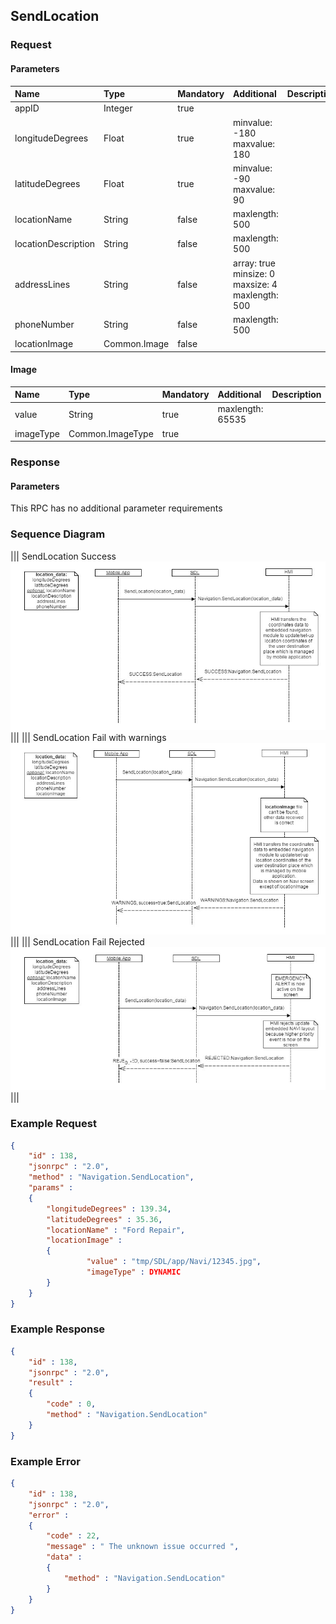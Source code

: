 ## SendLocation


### Request

#### Parameters

|Name|Type|Mandatory|Additional|Description|
|:---|:---|:--------|:---------|:----------|
|appID|Integer|true|||
|longitudeDegrees|Float|true|minvalue: -180<br>maxvalue: 180||
|latitudeDegrees|Float|true|minvalue: -90<br>maxvalue: 90||
|locationName|String|false|maxlength: 500||
|locationDescription|String|false|maxlength: 500||
|addressLines|String|false|array: true<br>minsize: 0<br>maxsize: 4<br>maxlength: 500||
|phoneNumber|String|false|maxlength: 500||
|locationImage|Common.Image|false|||

#### Image

|Name|Type|Mandatory|Additional|Description|
|:---|:---|:--------|:---------|:----------|
|value|String|true|maxlength: 65535||
|imageType|Common.ImageType|true|||

### Response

#### Parameters

This RPC has no additional parameter requirements

### Sequence Diagram
|||
SendLocation Success
![SendLocation](./assets/SendLocationSuccess.jpg)
|||
|||
SendLocation Fail with warnings
![SendLocation](./assets/SendLocationFailWarning.jpg)
|||
|||
SendLocation Fail Rejected
![SendLocation](./assets/SendLocationFailRejected.jpg)
|||

### Example Request

```json
{
	"id" : 138,
	"jsonrpc" : "2.0",
	"method" : "Navigation.SendLocation",
	"params" :
	{
		"longitudeDegrees" : 139.34,
		"latitudeDegrees" : 35.36,
		"locationName" : "Ford Repair",
		"locationImage" :
		{
				 "value" : "tmp/SDL/app/Navi/12345.jpg",
				 "imageType" : DYNAMIC
		}
	}
}
```
### Example Response

```json
{
	"id" : 138,
	"jsonrpc" : "2.0",
	"result" :
	{
		"code" : 0,
		"method" : "Navigation.SendLocation"
	}
}
```

### Example Error

```json
{
	"id" : 138,
	"jsonrpc" : "2.0",
	"error" :
	{
		"code" : 22,
		"message" : " The unknown issue occurred ",
		"data" :
		{
			"method" : "Navigation.SendLocation"
		}
	}
}
```
